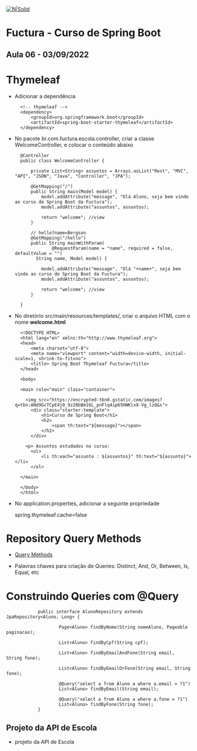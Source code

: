 [![N|Solid](https://encrypted-tbn0.gstatic.com/images?q=tbn:ANd9GcTCpE4j0_9z28bBm16L_pnFlq4ip65HWKlx9-Vg_lzQ&s)](https://encrypted-tbn0.gstatic.com/images?q=tbn:ANd9GcTCpE4j0_9z28bBm16L_pnFlq4ip65HWKlx9-Vg_lzQ&s)

# Fuctura - Curso de Spring Boot

## Aula 06 - 03/09/2022

# Thymeleaf

- Adicionar a dependência


        <!-- thymeleaf -->
        <dependency>
            <groupId>org.springframework.boot</groupId>
            <artifactId>spring-boot-starter-thymeleaf</artifactId>
        </dependency>

- No pacote br.com.fuctura.escola.controller, criar a classe WelcomeController, e colocar o conteúdo abaixo

        @Controller
        public class WelcomeController {

            private List<String> assuntos = Arrays.asList("Rest", "MVC", "API", "JSON", "Java", "Controller", "JPA");

            @GetMapping("/")
            public String main(Model model) {
                model.addAttribute("message", "Olá Aluno, seja bem vindo ao curso de Spring Boot da Fuctura");
                model.addAttribute("assuntos", assuntos);

                return "welcome"; //view
            }

            // hello?name=Bergson
            @GetMapping("/hello")
            public String mainWithParam(
                    @RequestParam(name = "name", required = false, defaultValue = "") 
              String name, Model model) {

                model.addAttribute("message", "Olá "+name+", seja bem vindo ao curso de Spring Boot da Fuctura");
                model.addAttribute("assuntos", assuntos);

                return "welcome"; //view
            }

        }

- No diretório src/main/resources/templates/, criar o arquivo HTML com o nome <strong>welcome.html</strong>

        <!DOCTYPE HTML>
        <html lang="en" xmlns:th="http://www.thymeleaf.org">
        <head>
            <meta charset="utf-8">
            <meta name="viewport" content="width=device-width, initial-scale=1, shrink-to-fit=no">
            <title> Spring Boot Thymeleaf Fuctura</title>
        </head>

        <body>

        <main role="main" class="container">

          <img src="https://encrypted-tbn0.gstatic.com/images?q=tbn:ANd9GcTCpE4j0_9z28bBm16L_pnFlq4ip65HWKlx9-Vg_lzQ&s">
            <div class="starter-template">
                <h1>Curso de Spring Boot</h1>
                <h2>
                    <span th:text="${message}"></span>
                </h2>
            </div>

          <p> Assuntos estudados no curso:
            <ol>
                <li th:each="assunto : ${assuntos}" th:text="${assunto}"></li>
            </ol>

        </main>

        </body>
        </html>

- No application.properties, adicionar a seguinte propriedade

    spring.thymeleaf.cache=false


# Repository Query Methods

- [Query Methods](https://docs.spring.io/spring-data/jpa/docs/current/reference/html/#jpa.query-methods)

- Palavras chaves para criação de Queries: Distinct, And, Or, Between, Is, Equal, etc  


# Construindo Queries com @Query

                public interface AlunoRepository extends JpaRepository<Aluno, Long> {

                        Page<Aluno> findByNome(String nomeAluno, Pageable paginacao);

                        List<Aluno> findByCpf(String cpf);

                        List<Aluno> findByEmailAndFone(String email, String fone);

                        List<Aluno> findByEmailOrFone(String email, String fone);

                        @Query("select a from Aluno a where a.email = ?1")
                        List<Aluno> findByEmail(String email);

                        @Query("select a from Aluno a where a.fone = ?1")
                        List<Aluno> findByFone(String fone);
                }




## Projeto da API de Escola

- projeto da API de Escola


